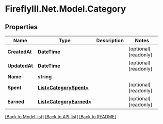 # FireflyIII.Net.Model.Category
## Properties

Name | Type | Description | Notes
------------ | ------------- | ------------- | -------------
**CreatedAt** | **DateTime** |  | [optional] [readonly] 
**UpdatedAt** | **DateTime** |  | [optional] [readonly] 
**Name** | **string** |  | 
**Spent** | [**List&lt;CategorySpent&gt;**](CategorySpent.md) |  | [optional] [readonly] 
**Earned** | [**List&lt;CategoryEarned&gt;**](CategoryEarned.md) |  | [optional] [readonly] 

[[Back to Model list]](../README.md#documentation-for-models) [[Back to API list]](../README.md#documentation-for-api-endpoints) [[Back to README]](../README.md)

